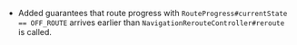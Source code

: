 - Added guarantees that route progress with `RouteProgress#currentState == OFF_ROUTE` arrives earlier than `NavigationRerouteController#reroute` is called.